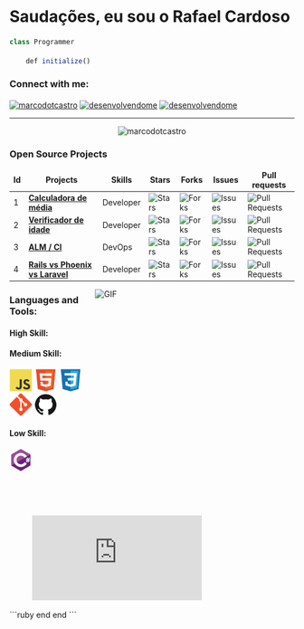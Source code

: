 # Saudações, eu sou o Rafael Cardoso

```JavaScript 
class Programmer

	def initialize() 
```

<p align="left">
    <h3 align="left">Connect with me:</h3>
    <a href="https://www.linkedin.com/in/rafael-cardoso-004332a1/" target="_blank"><img align="center" src="https://github.com/marcodotcastro/marcodotcastro/blob/master/linkedin.png?raw=true" alt="marcodotcastro" height="30" width="40" /></a>
    <a href="https://www.instagram.com/cardoso.rafael8/" target="_blank"><img align="center" src="https://github.com/marcodotcastro/marcodotcastro/blob/master/instagram.png?raw=true" alt="desenvolvendome" height="30" width="40"/></a>
    <a href="https://www.facebook.com/rafaelcardoso888" target="_blank"><img align="center" src="https://github.com/marcodotcastro/marcodotcastro/blob/master/facebook.png?raw=true" alt="desenvolvendome" height="30" width="40" /></a>    
</p>

---

<p align="center"> <img src="https://komarev.com/ghpvc/?username=marcodotcastro" alt="marcodotcastro" /> </p>


<h3>Open Source Projects</h3>
<table>
    <thead align="center">
        <tr border: none;>
            <td><b>Id</b></td>
	    <td><b>Projects</b></td>
	    <td><b>Skills</b></td>
            <td><b>Stars</b></td>
            <td><b>Forks</b></td>
            <td><b>Issues</b></td>
            <td><b>Pull requests</b></td>
        </tr>
    </thead>
    <tbody>
	<tr>
		<td>1</td>
            	<td><a href="https://github.com/RafaelCardoso8/Exercicio_JS_CalculoMedia"><b>Calculadora de média</b></a></td>
		<td>Developer</td>
            	<td><img alt="Stars" src="https://img.shields.io/github/stars/RafaelCardoso8/Exercicio_JS_CalculoMedia?style=flat-square&labelColor=343b41" /></td>
            	<td><img alt="Forks" src="https://img.shields.io/github/forks/RafaelCardoso8/Exercicio_JS_CalculoMedia?style=flat-square&labelColor=343b41" /></td>
            	<td><img alt="Issues" src="https://img.shields.io/github/issues/RafaelCardoso8/Exercicio_JS_CalculoMedia?style=flat-square&labelColor=343b41" /></td>
            	<td><img alt="Pull Requests" src="https://img.shields.io/github/issues-pr/RafaelCardoso8/Exercicio_JS_CalculoMedia?style=flat-square&labelColor=343b41" /></td>
        </tr>
        <tr>
		<td>2</td>
		<td><a href="https://github.com/RafaelCardoso8/Ex2_CuroemVideo_JS"><b>Verificador de idade</b></a></td>
	 	<td>Developer</td>
	    	<td><img alt="Stars" src="https://img.shields.io/github/stars/RafaelCardoso8/Ex2_CuroemVideo_JS?style=flat-square&labelColor=343b41" /></td>
            	<td><img alt="Forks" src="https://img.shields.io/github/forks/RafaelCardoso8/Ex2_CuroemVideo_JS?style=flat-square&labelColor=343b41" /></td>
            	<td><img alt="Issues" src="https://img.shields.io/github/issues/RafaelCardoso8/Ex2_CuroemVideo_JS?style=flat-square&labelColor=343b41" /></td>
            	<td><img alt="Pull Requests" src="https://img.shields.io/github/issues-pr/RafaelCardoso8/Ex2_CuroemVideo_JS?style=flat-square&labelColor=343b41" /></td>
        </tr>
        <tr>
		<td>3</td>
            	<td><a href="https://github.com/marcodotcastro/application-lifecycle-management"><b>ALM / CI</b></a></td>
		<td>DevOps</td>
            	<td><img alt="Stars" src="https://img.shields.io/github/stars/marcodotcastro/application-lifecycle-management?style=flat-square&labelColor=343b41" /></td>
            	<td><img alt="Forks" src="https://img.shields.io/github/forks/marcodotcastro/application-lifecycle-management?style=flat-square&labelColor=343b41" /></td>
            	<td><img alt="Issues" src="https://img.shields.io/github/issues/marcodotcastro/application-lifecycle-management?style=flat-square&labelColor=343b41" /></td>
            	<td><img alt="Pull Requests" src="https://img.shields.io/github/issues-pr/marcodotcastro/application-lifecycle-management?style=flat-square&labelColor=343b41" /></td>
        </tr>
	 <tr>
		<td>4</td>
            	<td><a href="https://github.com/marcodotcastro/study-rails-vs-phoenix-vs-laravel"><b>Rails vs Phoenix vs Laravel</b></a></td>
		<td>Developer</td>
            	<td><img alt="Stars" src="https://img.shields.io/github/stars/marcodotcastro/study-rails-vs-phoenix-vs-laravel?style=flat-square&labelColor=343b41" /></td>
            	<td><img alt="Forks" src="https://img.shields.io/github/forks/marcodotcastro/study-rails-vs-phoenix-vs-laravel?style=flat-square&labelColor=343b41" /></td>
            	<td><img alt="Issues" src="https://img.shields.io/github/issues/marcodotcastro/study-rails-vs-phoenix-vs-laravel?style=flat-square&labelColor=343b41" /></td>
            	<td><img alt="Pull Requests" src="https://img.shields.io/github/issues-pr/marcodotcastro/study-rails-vs-phoenix-vs-laravel?style=flat-square&labelColor=343b41" /></td>
        </tr>
    </tbody>
</table>

 <img align="right" alt="GIF" src="https://github.com/marcodotcastro/marcodotcastro/blob/master/code.gif?raw=true" width="70%" height="400px" />

<h3 align="left">Languages and Tools:</h3>
    <p align="left">
        <h4 align="left">High Skill:</h4>        
        <h4 align="left">Medium Skill:</h4>        
        <a href="https://stackshare.io/javascript" target="_blank"><img src="https://github.com/devicons/devicon/raw/master/icons/javascript/javascript-original.svg" alt="javascript" width="40" height="40" /></a>
	<a href="https://stackshare.io/html" target="_blank"><img src="https://github.com/devicons/devicon/raw/master/icons/html5/html5-original.svg" alt="javascript" width="40" height="40" /></a>
	<a href="https://stackshare.io/css" target="_blank"><img src="https://github.com/devicons/devicon/raw/master/icons/css3/css3-original.svg" alt="javascript" width="40" height="40" /></a>
	<a href="https://stackshare.io/git" target="_blank"><img src="https://github.com/devicons/devicon/raw/master/icons/git/git-original.svg" alt="git" width="40" height="40" /></a>
        <a href="https://stackshare.io/github" target="_blank"><img src="https://github.com/devicons/devicon/raw/master/icons/github/github-original.svg" alt="github" width="40" height="40" /></a>	
        <h4 align="left">Low Skill:</h4>
        <a href="https://stackshare.io/csharp" target="_blank"><img src="https://github.com/devicons/devicon/raw/master/icons/csharp/csharp-original.svg" alt="vuejs" width="40" height="40" /></a>       
    </p>
<figure>
	<embed src="https://wakatime.com/share/@marcodotcastro/7cd3cbfb-1783-43d5-9708-4d309157fe7a.svg"></embed></figure>
```ruby 
	end 
end 
```



